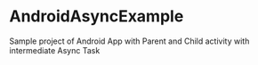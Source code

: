 # AndroidAsyncExample
Sample project of Android App with Parent and Child activity with intermediate Async Task
